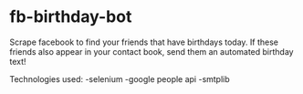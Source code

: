# fb-birthday-bot

Scrape facebook to find your friends that have birthdays today. If these friends also appear in your contact book, send them an automated birthday text!

Technologies used:
-selenium
-google people api
-smtplib
